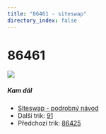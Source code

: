 ```yaml
---
title: "86461 - siteswap"
directory_index: false
---
```


# 86461

![](/animace/siteswap/86461.gif)

##### Kam dál

- [Siteswap - podrobný návod](/siteswap.html "Podrobné vysvětlení siteswapů..")
- Další trik: [91](91.html "Siteswap 91")
- Předchozí trik: [86425](86425.html "Siteswap 86425")

